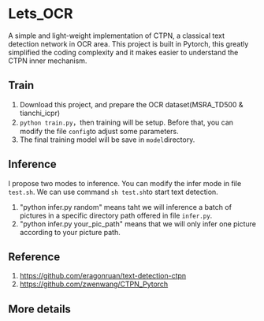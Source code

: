 # Lets_OCR

A simple and light-weight implementation of CTPN, a classical text detection network in OCR area. This project is built in Pytorch, 
this greatly simplified the coding complexity and it makes easier to understand the CTPN inner mechanism.


## Train
1. Download this project, and prepare the OCR dataset(MSRA_TD500 & tianchi_icpr)
2. ```python train.py```，then training will be setup. Before that, you can modify the file ```config```to adjust some parameters.
3. The final training model will be save in ```model```directory.



## Inference
I propose two modes to inference. You can modify the infer mode in file ```test.sh```. We can use command ```sh test.sh```to start text detection.
1. "python infer.py random" means taht we will inference a batch of pictures in a specific directory path offered in file ```infer.py```. 
2. "python infer.py your_pic_path" means that we will only infer one picture according to your picture path.


## Reference
1. https://github.com/eragonruan/text-detection-ctpn
2. https://github.com/zwenwang/CTPN_Pytorch


## More details
